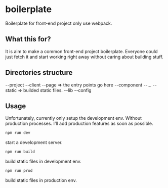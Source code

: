 # boilerplate
Boilerplate for front-end project only use webpack.

## What this for?
It is aim to make a common front-end project boilerplate. Everyone could just fetch it and start working right away without caring about building stuff.

## Directories structure
--project
  --client
    --page      => the entry points go here
    --component 
    --...
  --static => builded static files.
  --lib
  --config
  
## Usage
Unfortunately, currently only setup the development env. Without production processes.
I'll add production features as soon as possible.

```sh
npm run dev
```
start a development server.

```sh
npm run build
```
build static files in development env.

```sh
npm run prod
```
build static files in production env.
